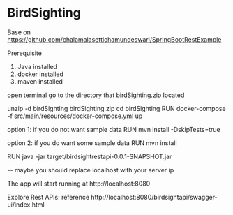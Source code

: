 # BirdSighting

Base on https://github.com/chalamalasettichamundeswari/SpringBootRestExample

Prerequisite

1. Java installed
2. docker installed
3. maven installed

open terminal go to the directory that birdSighting.zip located

unzip -d birdSighting birdSighting.zip
cd birdSighting
RUN docker-compose -f src/main/resources/docker-compose.yml up

option 1: if you do not want sample data
RUN mvn install -DskipTests=true

option 2: if you do want some sample data
RUN mvn install

RUN java -jar target/birdsightrestapi-0.0.1-SNAPSHOT.jar

 -- maybe you should replace localhost with your server ip

The app will start running at http://localhost:8080 
  
Explore Rest APIs:  reference http://localhost:8080/birdsightapi/swagger-ui/index.html


